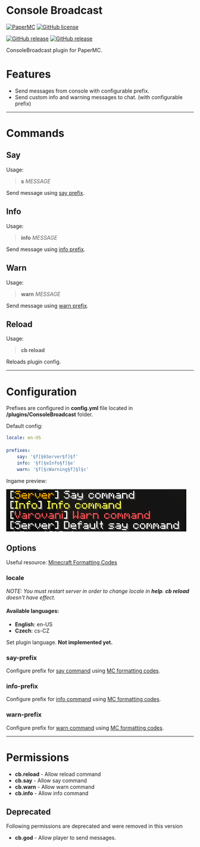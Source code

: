 # Console Broadcast

[![PaperMC](https://img.shields.io/badge/PaperMC-Plugin-lightgrey?style=for-the-badge)](https://papermc.io)
[![GitHub license](https://img.shields.io/github/license/jimmyl0l3c/paper-ConsoleBroadcast?style=for-the-badge)](https://github.com/jimmyl0l3c/paper-ConsoleBroadcast/blob/main/LICENSE)

[![GitHub release](https://img.shields.io/github/v/release/jimmyl0l3c/paper-ConsoleBroadcast?style=for-the-badge)](https://github.com/jimmyl0l3c/paper-ConsoleBroadcast/releases/)
[![GitHub release](https://img.shields.io/github/release-date/jimmyl0l3c/paper-ConsoleBroadcast?style=for-the-badge)](https://github.com/jimmyl0l3c/paper-ConsoleBroadcast/releases/)

ConsoleBroadcast plugin for PaperMC.

# Features

* Send messages from console with configurable prefix.
* Send custom info and warning messages to chat. (with configurable prefix)

---

# Commands

## Say

Usage:

> **s** *MESSAGE*

Send message using [say prefix](#say-prefix).

## Info

Usage:

> **info** *MESSAGE*

Send message using [info prefix](#info-prefix).

## Warn

Usage:

> **warn** *MESSAGE*

Send message using [warn prefix](#warn-prefix).

## Reload

Usage:

> **cb reload**

Reloads plugin config.

---

# Configuration

Prefixes are configured in **config.yml** file located in **/plugins/ConsoleBroadcast** folder.

Default config:
```yaml
locale: en-US

prefixes:
    say: '§f[§6Server§f]§f'
    info: '§f[§eInfo§f]§e'
    warn: '§f[§cWarning§f]§l§c'
```

Ingame preview:

![Preview with default config!](./assets/preview.png "Preview with default config")

## Options

Useful resource: [Minecraft Formatting Codes](https://minecraft.fandom.com/wiki/Formatting_codes)

### locale

*NOTE: You must restart server in order to change locale in **help**.
**cb reload** doesn't have effect.*

#### Available languages:

- **English**: en-US
- **Czech**: cs-CZ

Set plugin language. **Not implemented yet.**

### say-prefix

Configure prefix for [say command](#say) using [MC formatting codes](https://minecraft.fandom.com/wiki/Formatting_codes).

### info-prefix

Configure prefix for [info command](#info) using [MC formatting codes](https://minecraft.fandom.com/wiki/Formatting_codes).

### warn-prefix

Configure prefix for [warn command](#warn) using [MC formatting codes](https://minecraft.fandom.com/wiki/Formatting_codes).

---

# Permissions

- **cb.reload** - Allow reload command
- **cb.say** - Allow say command
- **cb.warn** - Allow warn command
- **cb.info** - Allow info command

## Deprecated

Following permissions are deprecated and were removed in this version

- **cb.god** - Allow player to send messages.